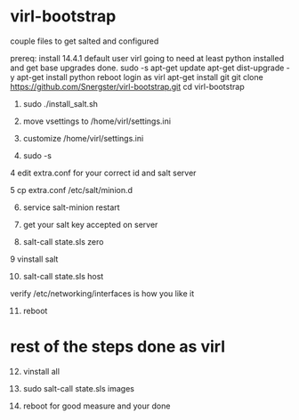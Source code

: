 virl-bootstrap
==============

couple files to get salted and configured

prereq: 
install 14.4.1
default user virl
going to need at least python installed and get base upgrades done. 
sudo -s
apt-get update
apt-get dist-upgrade -y
apt-get install python
reboot
login as virl
apt-get install git
git clone https://github.com/Snergster/virl-bootstrap.git
cd virl-bootstrap

1. sudo ./install_salt.sh

2. move vsettings to /home/virl/settings.ini

3. customize /home/virl/settings.ini

3. sudo -s

4 edit extra.conf for your correct id and salt server

5 cp extra.conf /etc/salt/minion.d

6. service salt-minion restart

7. get your salt key accepted on server

8. salt-call state.sls zero

9 vinstall salt

10. salt-call state.sls host

verify /etc/networking/interfaces is how you like it

11. reboot

# rest of the steps done as virl

12. vinstall all

13. sudo salt-call state.sls images

14. reboot for good measure and your done

